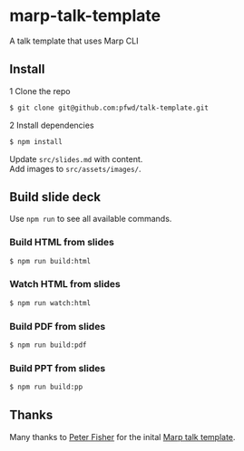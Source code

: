 # marp-talk-template
A talk template that uses Marp CLI

## Install

1 Clone the repo 
```bash
$ git clone git@github.com:pfwd/talk-template.git
`````

2 Install dependencies

```bash
$ npm install
```
Update `src/slides.md` with content.  
Add images to `src/assets/images/`.

## Build slide deck

Use `npm run` to see all available commands.

### Build HTML from slides

```bash
$ npm run build:html
```

### Watch HTML from slides

```bash
$ npm run watch:html
```

### Build PDF from slides

```bash
$ npm run build:pdf
```

### Build PPT from slides

```bash
$ npm run build:pp
```

## Thanks

Many thanks to [Peter Fisher](https://twitter.com/pfwd) for the inital [Marp talk template](https://github.com/pfwd/talk-template).